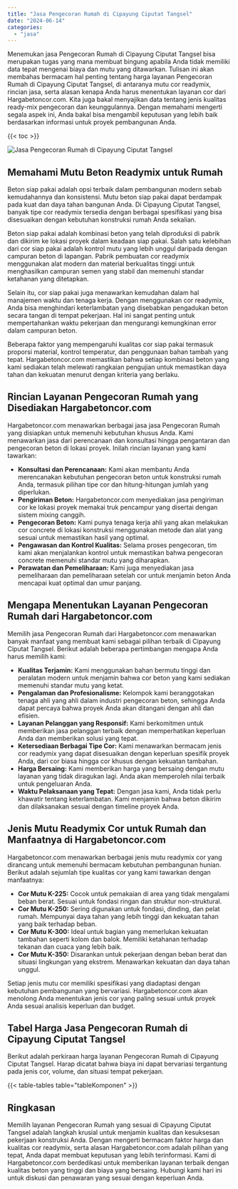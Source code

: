 ```yaml
---
title: "Jasa Pengecoran Rumah di Cipayung Ciputat Tangsel"
date: "2024-06-14"
categories: 
  - "jasa"
---
```



Menemukan jasa Pengecoran Rumah di Cipayung Ciputat Tangsel bisa merupakan tugas yang mana membuat bingung apabila Anda tidak memiliki data tepat mengenai biaya dan mutu yang ditawarkan. Tulisan ini akan membahas bermacam hal penting tentang harga layanan Pengecoran Rumah di Cipayung Ciputat Tangsel, di antaranya mutu cor readymix, rincian jasa, serta alasan kenapa Anda harus menentukan layanan cor dari Hargabetoncor.com. Kita juga bakal menyajikan data tentang jenis kualitas ready-mix pengecoran dan keunggulannya. Dengan memahami mengerti segala aspek ini, Anda bakal bisa mengambil keputusan yang lebih baik berdasarkan informasi untuk proyek pembangunan Anda.

{{< toc >}}

![Jasa Pengecoran Rumah di Cipayung Ciputat Tangsel](https://hargareadymixid.github.io/hbc/readymix-hbc%20(8).png)

## Memahami Mutu Beton Readymix untuk Rumah

Beton siap pakai adalah opsi terbaik dalam pembangunan modern sebab kemudahannya dan konsistensi. Mutu beton siap pakai dapat berdampak pada kuat dan daya tahan bangunan Anda. Di Cipayung Ciputat Tangsel, banyak tipe cor readymix tersedia dengan berbagai spesifikasi yang bisa disesuaikan dengan kebutuhan konstruksi rumah Anda sekalian.

Beton siap pakai adalah kombinasi beton yang telah diproduksi di pabrik dan dikirim ke lokasi proyek dalam keadaan siap pakai. Salah satu kelebihan dari cor siap pakai adalah kontrol mutu yang lebih unggul daripada dengan campuran beton di lapangan. Pabrik pembuatan cor readymix menggunakan alat modern dan material berkualitas tinggi untuk menghasilkan campuran semen yang stabil dan memenuhi standar ketahanan yang ditetapkan.

Selain itu, cor siap pakai juga menawarkan kemudahan dalam hal manajemen waktu dan tenaga kerja. Dengan menggunakan cor readymix, Anda bisa menghindari keterlambatan yang disebabkan pengadukan beton secara tangan di tempat pekerjaan. Hal ini sangat penting untuk mempertahankan waktu pekerjaan dan mengurangi kemungkinan error dalam campuran beton.

Beberapa faktor yang mempengaruhi kualitas cor siap pakai termasuk proporsi material, kontrol temperatur, dan penggunaan bahan tambah yang tepat. Hargabetoncor.com memastikan bahwa setiap kombinasi beton yang kami sediakan telah melewati rangkaian pengujian untuk memastikan daya tahan dan kekuatan menurut dengan kriteria yang berlaku.

## Rincian Layanan Pengecoran Rumah yang Disediakan Hargabetoncor.com

Hargabetoncor.com menawarkan berbagai jasa jasa Pengecoran Rumah yang disiapkan untuk memenuhi kebutuhan khusus Anda. Kami menawarkan jasa dari perencanaan dan konsultasi hingga pengantaran dan pengecoran beton di lokasi proyek. Inilah rincian layanan yang kami tawarkan:

- **Konsultasi dan Perencanaan:** Kami akan membantu Anda merencanakan kebutuhan pengecoran beton untuk konstruksi rumah Anda, termasuk pilihan tipe cor dan hitung-hitungan jumlah yang diperlukan.
- **Pengiriman Beton:** Hargabetoncor.com menyediakan jasa pengiriman cor ke lokasi proyek memakai truk pencampur yang disertai dengan sistem mixing canggih.
- **Pengecoran Beton:** Kami punya tenaga kerja ahli yang akan melakukan cor concrete di lokasi konstruksi menggunakan metode dan alat yang sesuai untuk memastikan hasil yang optimal.
- **Pengawasan dan Kontrol Kualitas:** Selama proses pengecoran, tim kami akan menjalankan kontrol untuk memastikan bahwa pengecoran concrete memenuhi standar mutu yang diharapkan.
- **Perawatan dan Pemeliharaan:** Kami juga menyediakan jasa pemeliharaan dan pemeliharaan setelah cor untuk menjamin beton Anda mencapai kuat optimal dan umur panjang.

## Mengapa Menentukan Layanan Pengecoran Rumah dari Hargabetoncor.com

Memilih jasa Pengecoran Rumah dari Hargabetoncor.com menawarkan banyak manfaat yang membuat kami sebagai pilihan terbaik di Cipayung Ciputat Tangsel. Berikut adalah beberapa pertimbangan mengapa Anda harus memilih kami:

- **Kualitas Terjamin:** Kami menggunakan bahan bermutu tinggi dan peralatan modern untuk menjamin bahwa cor beton yang kami sediakan memenuhi standar mutu yang ketat.
- **Pengalaman dan Profesionalisme:** Kelompok kami beranggotakan tenaga ahli yang ahli dalam industri pengecoran beton, sehingga Anda dapat percaya bahwa proyek Anda akan ditangani dengan ahli dan efisien.
- **Layanan Pelanggan yang Responsif:** Kami berkomitmen untuk memberikan jasa pelanggan terbaik dengan memperhatikan keperluan Anda dan memberikan solusi yang tepat.
- **Ketersediaan Berbagai Tipe Cor:** Kami menawarkan bermacam jenis cor readymix yang dapat disesuaikan dengan keperluan spesifik proyek Anda, dari cor biasa hingga cor khusus dengan kekuatan tambahan.
- **Harga Bersaing:** Kami memberikan harga yang bersaing dengan mutu layanan yang tidak diragukan lagi. Anda akan memperoleh nilai terbaik untuk pengeluaran Anda.
- **Waktu Pelaksanaan yang Tepat:** Dengan jasa kami, Anda tidak perlu khawatir tentang keterlambatan. Kami menjamin bahwa beton dikirim dan dilaksanakan sesuai dengan timeline proyek Anda.

## Jenis Mutu Readymix Cor untuk Rumah dan Manfaatnya di Hargabetoncor.com

Hargabetoncor.com menawarkan berbagai jenis mutu readymix cor yang dirancang untuk memenuhi bermacam kebutuhan pembangunan hunian. Berikut adalah sejumlah tipe kualitas cor yang kami tawarkan dengan manfaatnya:

- **Cor Mutu K-225:** Cocok untuk pemakaian di area yang tidak mengalami beban berat. Sesuai untuk fondasi ringan dan struktur non-struktural.
- **Cor Mutu K-250:** Sering digunakan untuk fondasi, dinding, dan pelat rumah. Mempunyai daya tahan yang lebih tinggi dan kekuatan tahan yang baik terhadap beban.
- **Cor Mutu K-300:** Ideal untuk bagian yang memerlukan kekuatan tambahan seperti kolom dan balok. Memiliki ketahanan terhadap tekanan dan cuaca yang lebih baik.
- **Cor Mutu K-350:** Disarankan untuk pekerjaan dengan beban berat dan situasi lingkungan yang ekstrem. Menawarkan kekuatan dan daya tahan unggul.

Setiap jenis mutu cor memiliki spesifikasi yang diadaptasi dengan kebutuhan pembangunan yang bervariasi. Hargabetoncor.com akan menolong Anda menentukan jenis cor yang paling sesuai untuk proyek Anda sesuai analisis keperluan dan budget.

## Tabel Harga Jasa Pengecoran Rumah di Cipayung Ciputat Tangsel

Berikut adalah perkiraan harga layanan Pengecoran Rumah di Cipayung Ciputat Tangsel. Harap dicatat bahwa biaya ini dapat bervariasi tergantung pada jenis cor, volume, dan situasi tempat pekerjaan.

{{< table-tables table="tableKomponen" >}}

## Ringkasan

Memilih layanan Pengecoran Rumah yang sesuai di Cipayung Ciputat Tangsel adalah langkah krusial untuk menjamin kualitas dan kesuksesan pekerjaan konstruksi Anda. Dengan mengerti bermacam faktor harga dan kualitas cor readymix, serta alasan Hargabetoncor.com adalah pilihan yang tepat, Anda dapat membuat keputusan yang lebih terinformasi. Kami di Hargabetoncor.com berdedikasi untuk memberikan layanan terbaik dengan kualitas beton yang tinggi dan biaya yang bersaing. Hubungi kami hari ini untuk diskusi dan penawaran yang sesuai dengan keperluan Anda.
